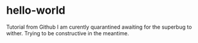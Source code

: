 # hello-world
Tutorial from Github
I am curently quarantined awaiting for the superbug to wither. Trying to be constructive in the meantime.
